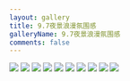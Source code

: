 ```yaml
---
layout: gallery
title: 9.7夜景浪漫氛围感
galleryName: 9.7夜景浪漫氛围感
comments: false
---
```


<style>
#l_main {
  max-width: calc(100% - 1 * 240px);
  padding-left: 0px;
  float: left;
  -webkit-box-ordinal-group: 2;
  -moz-box-ordinal-group: 2;
  -ms-flex-order: 2;
  -webkit-order: 2;
  order: 2;
}
#l_main.no_sidebar {
    width: 100%;
    padding-right: 0;
    margin: auto;
}
#bottom {
  display: none;
}
#post-body p {
  display:flex;
  flex-wrap: wrap;
}
#post-body p img {
  width: 48%;
  margin: 5px;
}
</style>

![](https://jsd.cdn.zzko.cn/gh/txw1314/blog-img@main/晚晚晚儿呀/2021/9.7夜景浪漫氛围感/202210062147592.jpg)
![](https://jsd.cdn.zzko.cn/gh/txw1314/blog-img@main/晚晚晚儿呀/2021/9.7夜景浪漫氛围感/202210062147591.jpg)
![](https://jsd.cdn.zzko.cn/gh/txw1314/blog-img@main/晚晚晚儿呀/2021/9.7夜景浪漫氛围感/202210062147590.jpg)
![](https://jsd.cdn.zzko.cn/gh/txw1314/blog-img@main/晚晚晚儿呀/2021/9.7夜景浪漫氛围感/202210062147589.jpg)
![](https://jsd.cdn.zzko.cn/gh/txw1314/blog-img@main/晚晚晚儿呀/2021/9.7夜景浪漫氛围感/202210062147588.jpg)
![](https://jsd.cdn.zzko.cn/gh/txw1314/blog-img@main/晚晚晚儿呀/2021/9.7夜景浪漫氛围感/202210062147587.jpg)
![](https://jsd.cdn.zzko.cn/gh/txw1314/blog-img@main/晚晚晚儿呀/2021/9.7夜景浪漫氛围感/202210062147586.jpg)
![](https://jsd.cdn.zzko.cn/gh/txw1314/blog-img@main/晚晚晚儿呀/2021/9.7夜景浪漫氛围感/202210062147585.jpg)
![](https://jsd.cdn.zzko.cn/gh/txw1314/blog-img@main/晚晚晚儿呀/2021/9.7夜景浪漫氛围感/202210062147584.jpg)
![](https://jsd.cdn.zzko.cn/gh/txw1314/blog-img@main/晚晚晚儿呀/2021/9.7夜景浪漫氛围感/202210062147583.jpg)
